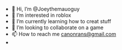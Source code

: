 - 👋 Hi, I’m @Joeythemauoguy
- 👀 I’m interested in roblox
- 🌱 I’m currently learning how to creat stuff 
- 💞️ I’m looking to collaborate on a game
- 📫 How to reach me canonrans@gmail.com
- 

<!---
Joeythemauoguy/Joeythemauoguy is a ✨ special ✨ repository because its `README.md` (this file) appears on your GitHub profile.
You can click the Preview link to take a look at your changes.
--->
